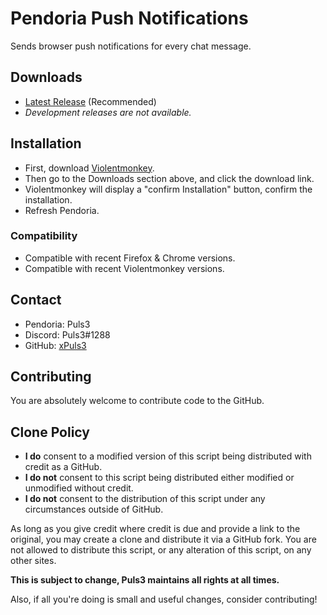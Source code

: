 # Pendoria Push Notifications

Sends browser push notifications for every chat message.

## Downloads

 * [Latest Release](https://github.com/xPuls3/Pendoria-Push-Notifications/releases/latest/download/script.user.js) (Recommended)
 * *Development releases are not available.*

## Installation

* First, download [Violentmonkey](https://violentmonkey.github.io/get-it/).
* Then go to the Downloads section above, and click the download link.
* Violentmonkey will display a "confirm Installation" button, confirm the installation.
* Refresh Pendoria.

### Compatibility

* Compatible with recent Firefox & Chrome versions.
* Compatible with recent Violentmonkey versions.

## Contact

 * Pendoria: Puls3
 * Discord: Puls3#1288
 * GitHub: [xPuls3](https://github.com/xPuls3/)

## Contributing

You are absolutely welcome to contribute code to the GitHub.

## Clone Policy

* **I do** consent to a modified version of this script being distributed with credit as a GitHub.
* **I do not** consent to this script being distributed either modified or unmodified without credit.
* **I do not** consent to the distribution of this script under any circumstances outside of GitHub.

As long as you give credit where credit is due and provide a link to the original, you may create a clone and distribute it via a GitHub fork.
You are not allowed to distribute this script, or any alteration of this script, on any other sites.

**This is subject to change, Puls3 maintains all rights at all times.**

Also, if all you're doing is small and useful changes, consider contributing!
